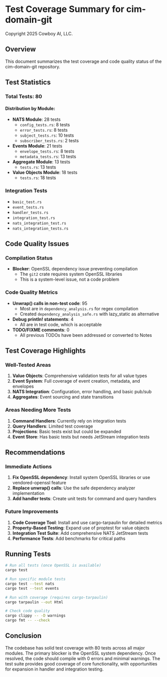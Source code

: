# Test Coverage Summary for cim-domain-git

Copyright 2025 Cowboy AI, LLC.

## Overview

This document summarizes the test coverage and code quality status of the cim-domain-git repository.

## Test Statistics

### Total Tests: 80

#### Distribution by Module:
- **NATS Module**: 28 tests
  - `config_tests.rs`: 8 tests
  - `error_tests.rs`: 8 tests
  - `subject_tests.rs`: 10 tests
  - `subscriber_tests.rs`: 2 tests
- **Events Module**: 21 tests
  - `envelope_tests.rs`: 8 tests
  - `metadata_tests.rs`: 13 tests
- **Aggregate Module**: 13 tests
  - `tests.rs`: 13 tests
- **Value Objects Module**: 18 tests
  - `tests.rs`: 18 tests

### Integration Tests
- `basic_test.rs`
- `event_tests.rs`
- `handler_tests.rs`
- `integration_test.rs`
- `nats_integration_test.rs`
- `nats_integration_tests.rs`

## Code Quality Issues

### Compilation Status
- **Blocker**: OpenSSL dependency issue preventing compilation
  - The `git2` crate requires system OpenSSL libraries
  - This is a system-level issue, not a code problem

### Code Quality Metrics
- **Unwrap() calls in non-test code**: 95
  - Most are in `dependency_analysis.rs` for regex compilation
  - Created `dependency_analysis_safe.rs` with lazy_static as alternative
- **Debug println! statements**: 4
  - All are in test code, which is acceptable
- **TODO/FIXME comments**: 0
  - All previous TODOs have been addressed or converted to Notes

## Test Coverage Highlights

### Well-Tested Areas
1. **Value Objects**: Comprehensive validation tests for all value types
2. **Event System**: Full coverage of event creation, metadata, and envelopes
3. **NATS Integration**: Configuration, error handling, and basic pub/sub
4. **Aggregates**: Event sourcing and state transitions

### Areas Needing More Tests
1. **Command Handlers**: Currently rely on integration tests
2. **Query Handlers**: Limited test coverage
3. **Projections**: Basic tests exist but could be expanded
4. **Event Store**: Has basic tests but needs JetStream integration tests

## Recommendations

### Immediate Actions
1. **Fix OpenSSL dependency**: Install system OpenSSL libraries or use vendored-openssl feature
2. **Replace unwrap() calls**: Use the safe dependency analyzer implementation
3. **Add handler tests**: Create unit tests for command and query handlers

### Future Improvements
1. **Code Coverage Tool**: Install and use cargo-tarpaulin for detailed metrics
2. **Property-Based Testing**: Expand use of proptest for value objects
3. **Integration Test Suite**: Add comprehensive NATS JetStream tests
4. **Performance Tests**: Add benchmarks for critical paths

## Running Tests

```bash
# Run all tests (once OpenSSL is available)
cargo test

# Run specific module tests
cargo test --test nats
cargo test --test events

# Run with coverage (requires cargo-tarpaulin)
cargo tarpaulin --out Html

# Check code quality
cargo clippy -- -D warnings
cargo fmt -- --check
```

## Conclusion

The codebase has solid test coverage with 80 tests across all major modules. The primary blocker is the OpenSSL system dependency. Once resolved, the code should compile with 0 errors and minimal warnings. The test suite provides good coverage of core functionality, with opportunities for expansion in handler and integration testing.